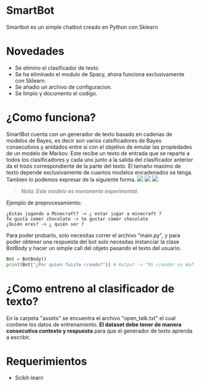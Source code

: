 # SmartBot
Smartbot es un simple chatbot creado en Python con Sklearn

# Novedades
- Se elimino el clasificador de texto
- Se ha eliminado el modulo de Spacy, ahora funciona exclusivamente con Sklearn.
- Se añadio un archivo de configuracion.
- Se limpio y documento el codigo.

# ¿Como funciona?
SmartBot cuenta con un generador de texto basado en cadenas de modelos de Bayes, es decir son varios calsificadores de Bayes consecutivos y anidados entre si
con el objetivo de emular las propiedades de un modelo de Markov. Este recibe un texto de entrada que se reparte a todos los clasificadores y cada uno junto
a la salida del clasificador anterior da el trozo correspondiente de la parte del texto. El tamaño maximo de texto depende exclusivamente de cuantos modelos
encadenados se tenga. Tambien lo podemos expresar de la siguiente forma.
<img src="https://render.githubusercontent.com/render/math?math=fn%20=%20NaiveBayesClassificator">
<img src="https://render.githubusercontent.com/render/math?math=M%20=%20[f1,%20f2,%20%20...%20%20fn]">
<img src="https://render.githubusercontent.com/render/math?math=fn(Vector(Context,%20Wn))=%20Wn+1">

> *Nota: Este modelo es meramente experimental.*


Ejemplo de preprocesamiento:
```
¿Estas jugando a Minecraft? -> ¿ estar jugar a minecraft ?
Te gusta comer chocolate -> te gustar comer chocolate
¿Quién eres? -> ¿ quién ser ?
```

Para poder probarlo, solo necesitas correr el archivo "main.py", y para poder obtener una
respuesta del bot solo necesitas instanciar la clase BotBody y hacer un simple call del
objeto pasando el texto del usuario.

```python
Bot = BotBody()
print(Bot("¿Por quien fuiste creado?")) # Output -> "Mi creador es WaffleFitoi"
```

# ¿Como entreno al clasificador de texto?
En la carpeta "assets" se encuentra el archivo "open_talk.txt" el cual contiene los datos de entrenamiento.
**El dataset debe tener de manera consecutiva contexto y respuesta** para que el generador de texto aprenda a escribir.

# Requerimientos
- Scikit-learn

